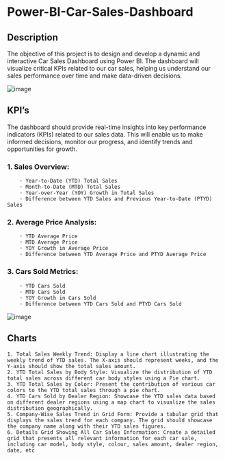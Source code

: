 # Power-BI-Car-Sales-Dashboard
## Description
The objective of this project is to design and develop a dynamic and interactive Car Sales Dashboard using Power BI. The dashboard will visualize critical KPIs related to our car sales, helping us understand our sales performance over time and make data-driven decisions.

![image](https://github.com/user-attachments/assets/00b893d6-871d-49d0-9171-bb0f494b1c00)


## KPI’s
The dashboard should provide real-time insights into key performance indicators (KPIs) related to our sales data. This will enable us to make informed decisions, monitor our progress, and identify trends and opportunities for growth.
### 1. Sales Overview:
        ◦ Year-to-Date (YTD) Total Sales
        ◦ Month-to-Date (MTD) Total Sales
        ◦ Year-over-Year (YOY) Growth in Total Sales
        ◦ Difference between YTD Sales and Previous Year-to-Date (PTYD) Sales
### 2. Average Price Analysis:
        ◦ YTD Average Price
        ◦ MTD Average Price
        ◦ YOY Growth in Average Price
        ◦ Difference between YTD Average Price and PTYD Average Price
### 3. Cars Sold Metrics:
        ◦ YTD Cars Sold
        ◦ MTD Cars Sold
        ◦ YOY Growth in Cars Sold
        ◦ Difference between YTD Cars Sold and PTYD Cars Sold

![image](https://github.com/user-attachments/assets/eefa73fb-d02c-4348-9391-6fa68e6be4a5)


## Charts

    1. Total Sales Weekly Trend: Display a line chart illustrating the weekly trend of YTD sales. The X-axis should represent weeks, and the Y-axis should show the total sales amount.
    2. YTD Total Sales by Body Style: Visualize the distribution of YTD total sales across different car body styles using a Pie chart.
    3. YTD Total Sales by Color: Present the contribution of various car colors to the YTD total sales through a pie chart.
    4. YTD Cars Sold by Dealer Region: Showcase the YTD sales data based on different dealer regions using a map chart to visualize the sales distribution geographically.
    5. Company-Wise Sales Trend in Grid Form: Provide a tabular grid that displays the sales trend for each company. The grid should showcase the company name along with their YTD sales figures.
    6. Details Grid Showing All Car Sales Information: Create a detailed grid that presents all relevant information for each car sale, including car model, body style, colour, sales amount, dealer region, date, etc
